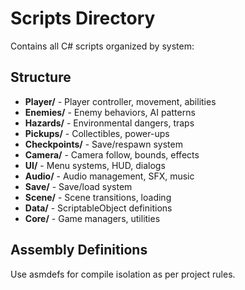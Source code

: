 # Scripts Directory

Contains all C# scripts organized by system:

## Structure
- **Player/** - Player controller, movement, abilities
- **Enemies/** - Enemy behaviors, AI patterns  
- **Hazards/** - Environmental dangers, traps
- **Pickups/** - Collectibles, power-ups
- **Checkpoints/** - Save/respawn system
- **Camera/** - Camera follow, bounds, effects
- **UI/** - Menu systems, HUD, dialogs
- **Audio/** - Audio management, SFX, music
- **Save/** - Save/load system
- **Scene/** - Scene transitions, loading
- **Data/** - ScriptableObject definitions
- **Core/** - Game managers, utilities

## Assembly Definitions
Use asmdefs for compile isolation as per project rules.